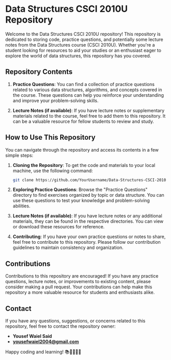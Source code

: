 # Data Structures CSCI 2010U Repository

Welcome to the Data Structures CSCI 2010U repository! This repository is dedicated to storing code, practice questions, and potentially some lecture notes from the Data Structures course (CSCI 2010U). Whether you're a student looking for resources to aid your studies or an enthusiast eager to explore the world of data structures, this repository has you covered.

## Repository Contents

1. **Practice Questions**: You can find a collection of practice questions related to various data structures, algorithms, and concepts covered in the course. These questions can help you reinforce your understanding and improve your problem-solving skills.

2. **Lecture Notes (if available)**: If you have lecture notes or supplementary materials related to the course, feel free to add them to this repository. It can be a valuable resource for fellow students to review and study.

## How to Use This Repository

You can navigate through the repository and access its contents in a few simple steps:

1. **Cloning the Repository**: To get the code and materials to your local machine, use the following command:

   ```bash
   git clone https://github.com/YourUsername/Data-Structures-CSCI-2010U.git
   ```

2. **Exploring Practice Questions**: Browse the "Practice Questions" directory to find exercises organized by topic or data structure. You can use these questions to test your knowledge and problem-solving abilities.

3. **Lecture Notes (if available)**: If you have lecture notes or any additional materials, they can be found in the respective directories. You can view or download these resources for reference.

4. **Contributing**: If you have your own practice questions or notes to share, feel free to contribute to this repository. Please follow our contribution guidelines to maintain consistency and organization.

## Contributions

Contributions to this repository are encouraged! If you have any practice questions, lecture notes, or improvements to existing content, please consider making a pull request. Your contributions can help make this repository a more valuable resource for students and enthusiasts alike.

## Contact

If you have any questions, suggestions, or concerns related to this repository, feel free to contact the repository owner:

- **Yousef Waiel Said**
- **yousefwaiel2004@gmail.com**

Happy coding and learning! 📚👩‍💻👨‍💻
